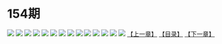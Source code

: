 # 154期
![](https://mao.mhtupian.com/uploads/img/7563/74821/001.jpg)
![](https://mao.mhtupian.com/uploads/img/7563/74821/002.jpg)
![](https://mao.mhtupian.com/uploads/img/7563/74821/003.jpg)
![](https://mao.mhtupian.com/uploads/img/7563/74821/004.jpg)
![](https://mao.mhtupian.com/uploads/img/7563/74821/005.jpg)
![](https://mao.mhtupian.com/uploads/img/7563/74821/006.jpg)
![](https://mao.mhtupian.com/uploads/img/7563/74821/007.jpg)
![](https://mao.mhtupian.com/uploads/img/7563/74821/008.jpg)
![](https://mao.mhtupian.com/uploads/img/7563/74821/009.jpg)
![](https://mao.mhtupian.com/uploads/img/7563/74821/010.jpg)
![](https://mao.mhtupian.com/uploads/img/7563/74821/011.jpg)
![](https://mao.mhtupian.com/uploads/img/7563/74821/012.jpg)
![](https://mao.mhtupian.com/uploads/img/7563/74821/013.jpg)
![](https://mao.mhtupian.com/uploads/img/7563/74821/014.jpg)
[【上一章】](./128.md)
[【目录】](./READMD.md)
[【下一章】](./130.md)
